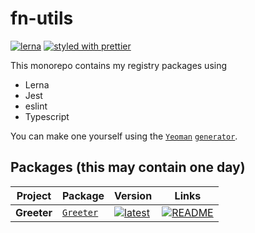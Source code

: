 # fn-utils

[![lerna](https://img.shields.io/badge/maintained%20with-lerna-cc00ff.svg)](https://lerna.js.org/)
[![styled with prettier](https://img.shields.io/badge/styled_with-prettier-ff69b4.svg)](https://github.com/prettier/prettier)

This monorepo contains my registry packages using 

* Lerna
* Jest
* eslint
* Typescript

You can make one yourself using the [`Yeoman`](https://yeoman.io/) [`generator`](https://github.com/GaryB432/generator-lerna-typescript). 

## Packages (this may contain one day)

| Project | Package | Version | Links |
|---|---|---|---|
**Greeter** | [`Greeter`](https://npmjs.com/package/greeter) | [![latest](https://img.shields.io/npm/v/greeter/latest.svg)](https://npmjs.com/package/greeter) | [![README](https://img.shields.io/badge/README--green.svg)](/packages/greeter/README.md) 
